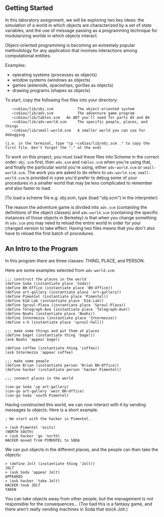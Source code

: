 ## Getting Started

In this laboratory assignment, we will be exploring two key ideas: the
simulation of a world in which objects are characterized by a set of state
variables, and the use of message passing as a programming technique for
modularizing worlds in which objects interact.

Object-oriented programming is becoming an extremely popular methodology for
any application that involves interactions among computational entities.

Examples:

  * operating systems (processes as objects)
  * window systems (windows as objects)
  * games (asteroids, spaceships, gorillas as objects)
  * drawing programs (shapes as objects)

To start, copy the following five files into your directory:

    
       ~cs61as/lib/obj.scm           The object-oriented system
       ~cs61as/lib/adv.scm           The adventure game program
       ~cs61as/lib/tables.scm	An ADT you'll need for parts A5 and B4
       ~cs61as/lib/adv-world.scm     The specific people, places, and things
       ~cs61as/lib/small-world.scm   A smaller world you can use for debugging  
      
    (i.e. in the terminal, type "cp ~cs61as/lib/obj.scm ." to copy the first file. Don't forget the "." at the end)

To work on this project, you must load these files into Scheme in the correct
order: `obj.scm` first, then `adv.scm` and `tables.scm` when you're using
that, and finally the particular world you're using, either `adv-world.scm` or
`small-world.scm`. The work you are asked to do refers to `adv-world.scm`;
`small-world.scm` is provided in case you'd prefer to debug some of your
procedures in a smaller world that may be less complicated to remember and
also faster to load.

(To load a scheme file e.g. obj.scm, type (load "obj.scm") in the interpreter)

The reason the adventure game is divided into `adv.scm` (containing the
definitions of the object classes) and `adv-world.scm` (containing the
specific instances of those objects in Berkeley) is that when you change
something in `adv.scm` you may need to reload the entire world in order for
your changed version to take effect. Having two files means that you don't
also have to reload the first batch of procedures.

## An Intro to the Program

In this program there are three classes: THING, PLACE, and PERSON.

Here are some examples selected from `adv-world.scm`:

    
    
    ;;; construct the places in the world
    (define Soda (instantiate place 'Soda))
    (define BH-Office (instantiate place 'BH-Office))
    (define art-gallery (instantiate place 'art-gallery))
    (define Pimentel (instantiate place 'Pimentel))
    (define 61A-Lab (instantiate place '61A-Lab))
    (define Sproul-Plaza (instantiate place 'Sproul-Plaza))
    (define Telegraph-Ave (instantiate place 'Telegraph-Ave))
    (define Noahs (instantiate place 'Noahs))
    (define Intermezzo (instantiate place 'Intermezzo))
    (define s-h (instantiate place 'sproul-hall))
    
    ;;; make some things and put them at places
    (define bagel (instantiate thing 'bagel))
    (ask Noahs 'appear bagel)
    
    (define coffee (instantiate thing 'coffee))
    (ask Intermezzo 'appear coffee)
    
    ;;; make some people
    (define Brian (instantiate person 'Brian BH-Office))
    (define hacker (instantiate person 'hacker Pimentel))
    
    ;;; connect places in the world
    
    (can-go Soda 'up art-gallery)
    (can-go art-gallery 'west BH-Office)
    (can-go Soda 'south Pimentel)
    

Having constructed this world, we can now interact with it by sending messages
to objects. Here is a short example.

    
    
    ; We start with the hacker in Pimentel.
    
    > (ask Pimentel 'exits)
    (NORTH SOUTH)
    > (ask hacker 'go 'north)
    HACKER moved from PIMENTEL to SODA
    

We can put objects in the different places, and the people can then take the
objects:

    
    
    > (define Jolt (instantiate thing 'Jolt))
    JOLT
    > (ask Soda 'appear Jolt)
    APPEARED
    > (ask hacker 'take Jolt)
    HACKER took JOLT
    TAKEN
    

You can take objects away from other people, but the management is not
responsible for the consequences... (Too bad this is a fantasy game, and there
aren't really vending machines in Soda that stock Jolt.)


